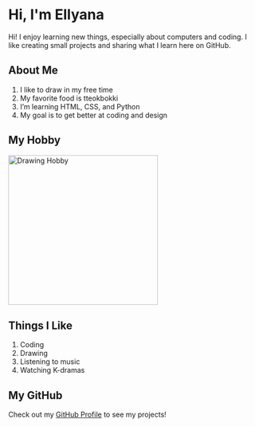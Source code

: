<h1>Hi, I'm Ellyana </h1>

<p>Hi! I enjoy learning new things, especially about computers and coding. I like creating small projects and sharing what I learn here on GitHub.</p>

<h2>About Me</h2>
<ol>
  <li>I like to draw in my free time </li>
  <li>My favorite food is tteokbokki </li>
  <li>I’m learning HTML, CSS, and Python </li>
  <li>My goal is to get better at coding and design </li>
</ol>

<h2>My Hobby</h2>
<img src="https://upload.wikimedia.org/wikipedia/commons/thumb/a/a2/Sketch_drawing.png/800px-Sketch_drawing.png" alt="Drawing Hobby" width="300"/>

<h2>Things I Like</h2>
<ol>
  <li>Coding</li>
  <li>Drawing</li>
  <li>Listening to music</li>
  <li>Watching K-dramas</li>
</ol>

<h2>My GitHub</h2>
<p>Check out my <a href="https://github.com/Ellyana11" target="_blank">GitHub Profile</a> to see my projects!</p>











